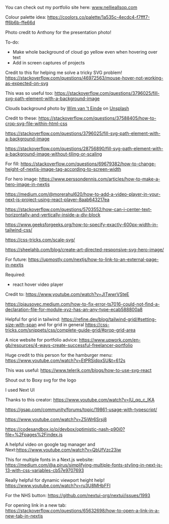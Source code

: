 You can check out my portfolio site here: www.nellieallsop.com

Colour palette idea: https://coolors.co/palette/1a535c-4ecdc4-f7fff7-ff6b6b-ffe66d

Photo credit to Anthony for the presentation photo!

To-do:

- Make whole background of cloud go yellow even when hovering over text
- Add in screen captures of projects

Credit to this for helping me solve a tricky SVG problem! https://stackoverflow.com/questions/46972563/mouse-hover-not-working-as-expected-on-svg

This was so useful too: https://stackoverflow.com/questions/3796025/fill-svg-path-element-with-a-background-image

Clouds background photo by <a href="https://unsplash.com/@wimvanteinde?utm_content=creditCopyText&utm_medium=referral&utm_source=unsplash">Wim van 't Einde</a> on <a href="https://unsplash.com/photos/white-clouds-in-blue-sky-8hnTBXjJd2s?utm_content=creditCopyText&utm_medium=referral&utm_source=unsplash">Unsplash</a>

Credit to these:
https://stackoverflow.com/questions/37588405/how-to-crop-svg-file-within-html-css

https://stackoverflow.com/questions/3796025/fill-svg-path-element-with-a-background-image

https://stackoverflow.com/questions/28756890/fill-svg-path-element-with-a-background-image-without-tiling-or-scaling

For fill: https://stackoverflow.com/questions/69679382/how-to-change-height-of-nextjs-image-tag-according-to-screen-width

For hero image: https://www.perssondennis.com/articles/how-to-make-a-hero-image-in-nextjs

https://medium.com/@morerahul620/how-to-add-a-video-player-in-your-next-js-project-using-react-player-8aab643217ea

https://stackoverflow.com/questions/5703552/how-can-i-center-text-horizontally-and-vertically-inside-a-div-block

https://www.geeksforgeeks.org/how-to-specify-exactly-600px-width-in-tailwind-css/

https://css-tricks.com/scale-svg/

https://sheelahb.com/blog/create-art-directed-responsive-svg-hero-image/

For future: https://upmostly.com/nextjs/how-to-link-to-an-external-page-in-nextjs

Required:

- react hover video player

Credit to: https://www.youtube.com/watch?v=JITwwrVSteE

https://pjausovec.medium.com/how-to-fix-error-ts7016-could-not-find-a-declaration-file-for-module-xyz-has-an-any-type-ecab588800a8

Helpful for grid in tailwind: https://refine.dev/blog/tailwind-grid/#setting-size-with-span and for grid in general https://css-tricks.com/snippets/css/complete-guide-grid/#prop-grid-area

A nice website for portfolio advice: https://www.upwork.com/en-gb/resources/4-ways-create-successful-freelancer-portfolio

Huge credit to this person for the hamburger menu: https://www.youtube.com/watch?v=EtPRSidpxSU&t=612s

This was useful: https://www.telerik.com/blogs/how-to-use-svg-react

Shout out to Boxy svg for the logo

I used Next UI

Thanks to this creator: https://www.youtube.com/watch?v=IU_qq_c_lKA

https://gsap.com/community/forums/topic/19861-usage-with-typescript/

https://www.youtube.com/watch?v=Z5iWr6Srsj8

https://codesandbox.io/p/devbox/optimistic-nash-p90i0?file=%2Fpages%2Findex.js

A helpful video on google tag manager and Next:https://www.youtube.com/watch?v=QbUfVzc23iw

This for multiple fonts in a Next.js website: https://medium.com/@a.pirus/simplifying-multiple-fonts-styling-in-next-js-13-with-css-variables-cb57e9707693

Really helpful for dynamic viewport height help! https://www.youtube.com/watch?v=ru3U8MHbFFI

For the NHS button: https://github.com/nextui-org/nextui/issues/1993

For opening link in a new tab: https://stackoverflow.com/questions/65632698/how-to-open-a-link-in-a-new-tab-in-nextjs